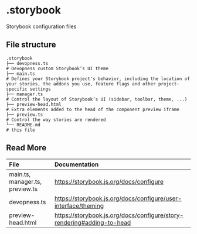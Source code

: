 # .storybook

Storybook configuration files

## File structure

```
.storybook
├── devopness.ts
# Devopness custom Storybook’s UI theme
├── main.ts
# Defines your Storybook project's behavior, including the location of your stories, the addons you use, feature flags and other project-specific settings
├── manager.ts
# Control the layout of Storybook’s UI (sidebar, toolbar, theme, ...)
├── preview-head.html
# Extra elements added to the head of the component preview iframe
├── preview.ts
# Control the way stories are rendered
└── README.md
# this file
```

## Read More

| File                            | Documentation                                                          |
| :------------------------------ | :--------------------------------------------------------------------- |
| main.ts, manager.ts, preview.ts | https://storybook.js.org/docs/configure                                |
| devopness.ts                    | https://storybook.js.org/docs/configure/user-interface/theming         |
| preview-head.html               | https://storybook.js.org/docs/configure/story-rendering#adding-to-head |
